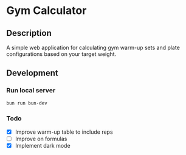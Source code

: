 # Gym Calculator

## Description

A simple web application for calculating gym warm-up sets and plate configurations based on your target weight.

## Development

### Run local server

```bash
bun run bun-dev
```

### Todo

- [x] Improve warm-up table to include reps
- [ ] Improve on formulas
- [x] Implement dark mode
